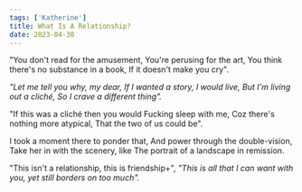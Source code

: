 ```yaml
---
tags: ['Katherine']
title: What Is A Relationship?
date: 2023-04-30
---
```


"You don't read for the amusement,
You're perusing for the art,
You think there's no substance in a book,
If it doesn't make you cry".

*"Let me tell you why, my dear,*
*If I wanted a story, I would live,*
*But I'm living out a cliché,*
*So I crave a different thing".*

"If this was a cliché then you would
Fucking sleep with me,
Coz there's nothing more atypical,
That the two of us could be".

I took a moment there to ponder that,
And power through the double-vision,
Take her in with the scenery, like
The portrait of a landscape in remission.

"This isn't a relationship, this is friendship+",
*"This is all that I can want with you, yet still borders on too much".*
